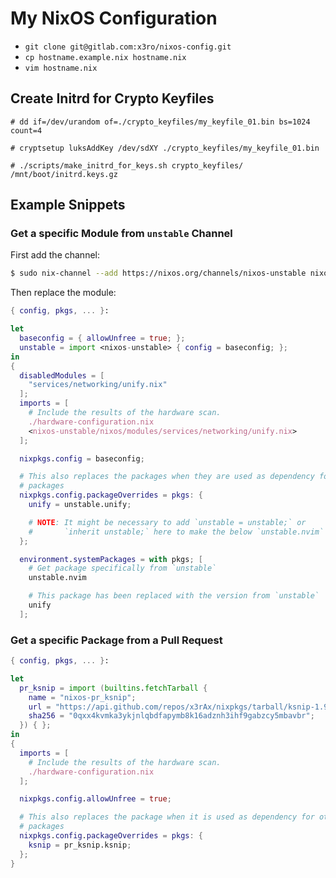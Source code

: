 # My NixOS Configuration

- `git clone git@gitlab.com:x3ro/nixos-config.git`
- `cp hostname.example.nix hostname.nix`
- `vim hostname.nix`



Create Initrd for Crypto Keyfiles
---------------------------------

    # dd if=/dev/urandom of=./crypto_keyfiles/my_keyfile_01.bin bs=1024 count=4

    # cryptsetup luksAddKey /dev/sdXY ./crypto_keyfiles/my_keyfile_01.bin

    # ./scripts/make_initrd_for_keys.sh crypto_keyfiles/ /mnt/boot/initrd.keys.gz



Example Snippets
----------------

### Get a specific Module from `unstable` Channel

First add the channel:

```bash
$ sudo nix-channel --add https://nixos.org/channels/nixos-unstable nixos-unstable
```

Then replace the module:

```nix
{ config, pkgs, ... }:

let
  baseconfig = { allowUnfree = true; };
  unstable = import <nixos-unstable> { config = baseconfig; };
in
{
  disabledModules = [
    "services/networking/unify.nix"
  ];
  imports = [
    # Include the results of the hardware scan.
    ./hardware-configuration.nix
    <nixos-unstable/nixos/modules/services/networking/unify.nix>
  ];

  nixpkgs.config = baseconfig;

  # This also replaces the packages when they are used as dependency for other
  # packages
  nixpkgs.config.packageOverrides = pkgs: {
    unify = unstable.unify;

    # NOTE: It might be necessary to add `unstable = unstable;` or
    #       `inherit unstable;` here to make the below `unstable.nvim` work.
  };

  environment.systemPackages = with pkgs; [
    # Get package specifically from `unstable`
    unstable.nvim

    # This package has been replaced with the version from `unstable`
    unify
  ];
```



### Get a specific Package from a Pull Request

```nix
{ config, pkgs, ... }:

let
  pr_ksnip = import (builtins.fetchTarball {
    name = "nixos-pr_ksnip";
    url = "https://api.github.com/repos/x3rAx/nixpkgs/tarball/ksnip-1.9.1";
    sha256 = "0qxx4kvmka3ykjnlqbdfapymb8k16adznh3ihf9gabzcy5mbavbr";
  }) { };
in
{
  imports = [
    # Include the results of the hardware scan.
    ./hardware-configuration.nix
  ];

  nixpkgs.config.allowUnfree = true;

  # This also replaces the package when it is used as dependency for other
  # packages
  nixpkgs.config.packageOverrides = pkgs: {
    ksnip = pr_ksnip.ksnip;
  };
}
```

